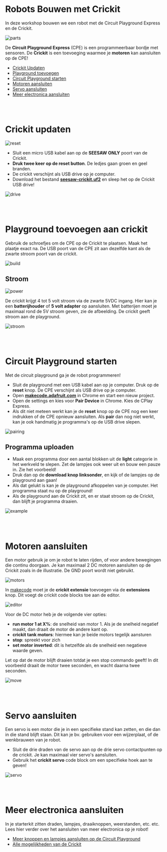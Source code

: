 # Robots Bouwen met Crickit

In deze workshop bouwen we een robot met de Circuit Playground Express en de Crickit.

![parts](./images/parts.png)

De **Circuit Playground Express** (CPE) is een programmeerbaar bordje met sensoren. De **Crickit** is een toevoeging waarmee je **motoren** kan aansluiten op de CPE!

- [Crickit Updaten](#updaten)
- [Playground toevoegen](#bouwen)
- [Circuit Playground starten](#playground)
- [Motoren aansluiten](#motoren)
- [Servo aansluiten](#motoren)
- [Meer electronica aansluiten](#tips)

<br>
<br>


# <a name="updaten"></a>Crickit updaten

![reset](./images/reset_update.png)

- Sluit een micro USB kabel aan op de **SEESAW ONLY** poort van de Crickit. 
- **Druk twee keer op de reset button**. De ledjes gaan groen en geel branden.
- De crickit verschijnt als USB drive op je computer.
- Download het bestand [**seesaw-crickit.uf2**](https://github.com/adafruit/seesaw/releases/download/1.1.6/seesaw-crickit.uf2) en sleep het op de Crickit USB drive!

![drive](./images/circuit_playground_drag.png)

<br>
<br>

# <a name="bouwen"></a>Playground toevoegen aan crickit

Gebruik de schroefjes om de CPE op de Crickit te plaatsen. Maak het plaatje exact na. De USB poort van de CPE zit aan dezelfde kant als de zwarte stroom poort van de crickit.

![build](./images/build.gif)

## Stroom

![power](./images/circuit_playground_onlypwr.jpg)

De crickit krijgt 4 tot 5 volt stroom via de zwarte 5VDC ingang. Hier kan je een **batterijhouder** of **5 volt adapter** op aansluiten. Met batterijen moet je maximaal rond de 5V stroom geven, zie de afbeelding. De crickit geeft stroom aan de playground.

![stroom](./images/crickit_power.png)

<br>
<br>

# <a name="playground"></a>Circuit Playground starten

Met de circuit playground ga je de robot programmeren!

- Sluit de playground met een USB kabel aan op je computer. Druk op de **reset** knop. De CPE verschijnt als USB drive op je computer.
- Open [**makecode.adafruit.com**](https://makecode.adafruit.com) in Chrome en start een nieuw project.
- Open de settings en kies voor **Pair Device** in Chrome. Kies de CPlay Express.
- Als dit niet meteen werkt kan je de **reset** knop op de CPE nog een keer indrukken of de CPE opnieuw aansluiten. Als **pair** dan nog niet werkt, kan je ook handmatig je programma's op de USB drive slepen.

![pairing](./images/usb_connection.png)

## Programma uploaden

- Maak een programma door een aantal blokken uit de **light** categorie in het werkveld te slepen. Zet de lampjes ook weer uit en bouw een pauze in. Zie het voorbeeld!
- Druk dan op de **download knop linksonder**, en kijk of de lampjes op de playground aan gaan!
- Als dat gelukt is kan je de playground afkoppelen van je computer. Het programma staat nu op de playground!
- Als de playground aan de Crickit zit, en er staat stroom op de Crickit, dan blijft je programma draaien.

![example](./images/example.png)

<br>
<br>

# <a name="motoren"></a>Motoren aansluiten

Een motor gebruik je om je robot te laten rijden, of voor andere bewegingen die continu doorgaan. Je kan maximaal 2 DC motoren aansluiten op de Crickit zoals in de illustratie. De GND poort wordt niet gebruikt.

![motors](./images/motors.png)

In [makecode](https://makecode.adafruit.com) moet je de **crickit extensie** toevoegen via de **extensions** knop. Dit voegt de crickit code blocks toe aan de editor. 

![editor](./images/extension.png)

Voor de DC motor heb je de volgende vier opties:

- **run motor 1 at X%**: de snelheid van motor 1. Als je de snelheid negatief maakt, dan draait de motor de andere kant op.
- **crickit tank motors**: hiermee kan je beide motors tegelijk aansturen
- **stop**: spreekt voor zich
- **set motor inverted**: dit is hetzelfde als de snelheid een negatieve waarde geven.

Let op dat de motor blijft draaien totdat je een stop commando geeft! In dit voorbeeld draait de motor twee seconden, en wacht daarna twee seconden.

![move](./images/move.png)

<br>
<br>

# <a name="servo"></a>Servo aansluiten

Een servo is een motor die je in een specifieke stand kan zetten, en die dan in die stand blijft staan. Dit kan je bv. gebruiken voor een wijzerplaat, of de wenkbrauwen van je robot. 

- Sluit de drie draden van de servo aan op de drie servo contactpunten op de crickit. Je kan maximaal vier servo's aansluiten.
- Gebruik het **crickit servo** code block om een specifieke hoek aan te geven!

![servo](./images/servos.png)

<br>
<br>

# <a name="tips"></a>Meer electronica aansluiten

In je starterkit zitten draden, lampjes, draaiknoppen, weerstanden, etc. etc. Lees hier verder over het aansluiten van meer electronica op je robot!

- [Meer knoppen en lampjes aansluiten op de Circuit Playground](../circuit-playground/readme.md)
- [Alle mogelijkheden van de Crickit](https://learn.adafruit.com/adafruit-crickit-creative-robotic-interactive-construction-kit?view=all)

